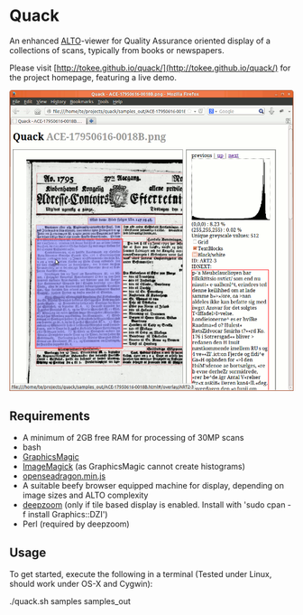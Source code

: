 # Quack

An enhanced [ALTO](http://www.loc.gov/standards/alto/)-viewer for Quality Assurance oriented display of a collections of scans, typically from books or newspapers.

Please visit  [http://tokee.github.io/quack/](http://tokee.github.io/quack/) for the project homepage, featuring a live demo.


![Quack screenshot 20131127](docs/quack_20131127_8bit.png)

## Requirements

 * A minimum of 2GB free RAM for processing of 30MP scans
 * bash
 * [GraphicsMagic](http://www.graphicsmagick.org/)
 * [ImageMagick](http://www.imagemagick.org) (as GraphicsMagic cannot create histograms)
 * [openseadragon.min.js](http://openseadragon.github.io/)
 * A suitable beefy browser equipped machine for display, depending on image sizes and ALTO complexity
 * [deepzoom](http://search.cpan.org/~drrho/Graphics-DZI-0.05/script/deepzoom) (only if tile based display is enabled. Install with 'sudo cpan -f install Graphics::DZI')
  * Perl (required by deepzoom)

## Usage

To get started, execute the following in a terminal (Tested under Linux, should work under OS-X and Cygwin):
  
  ./quack.sh samples samples_out
